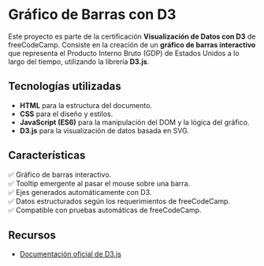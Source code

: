 # Gráfico de Barras con D3

Este proyecto es parte de la certificación **Visualización de Datos con D3** de freeCodeCamp. Consiste en la creación de un **gráfico de barras interactivo** que representa el Producto Interno Bruto (GDP) de Estados Unidos a lo largo del tiempo, utilizando la librería **D3.js**.

## Tecnologías utilizadas
- **HTML** para la estructura del documento.
- **CSS** para el diseño y estilos.
- **JavaScript (ES6)** para la manipulación del DOM y la lógica del gráfico.
- **D3.js** para la visualización de datos basada en SVG.

## Características
✅ Gráfico de barras interactivo.  
✅ Tooltip emergente al pasar el mouse sobre una barra.  
✅ Ejes generados automáticamente con D3.  
✅ Datos estructurados según los requerimientos de freeCodeCamp.  
✅ Compatible con pruebas automáticas de freeCodeCamp.  

## Recursos
- [Documentación oficial de D3.js](https://d3js.org/)

